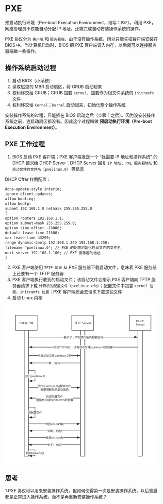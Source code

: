 # PXE

预启动执行环境（Pre-boot Execution Environment，缩写：`PXE`）。利用 PXE，网络管理员不仅能自动分配 IP 地址，还能完成自动安装操作系统的操作。

PXE 协议分为 `客户端` 和 `服务器端`，由于没有操作系统，所以只能先把客户端安装在 BIOS 中。当计算机启动时，BIOS 把 PXE 客户端调入内存，以后就可以连接服务器端做一些操作。

## 操作系统启动过程

1. 启动 BIOS（小系统）
2. 读取磁盘的 MBR 启动扇区，将 GRUB 启动起来
3. 权利移交给 GRUB；GRUB 加载 `kernel`、加载作为根文件系统的 `initramfs` 文件
4. 权利移交给 `kernel`；`kernel` 启动起来，初始化整个操作系统

安装操作系统的过程，只能插在 BIOS 启动之后（步骤 1 之后）。因为没安装操作系统之前，连启动扇区都没有。因此这个过程叫做 **预启动执行环境（Pre-boot Execution Environment）**。

## PXE 工作过程

1. BIOS 启动 PXE 客户端；PXE 客户端发送一个 “我需要 IP 地址和操作系统” 的 DHCP 请求给 DHCP Server；DHCP Server 回复 `IP 地址`、`PXE 服务器地址` 和 `启动文件的文件名（pxelinux.0）` 等信息

DHCP Offer 样例配置：

```plain
ddns-update-style interim;
ignore client-updates;
allow booting;
allow bootp;
subnet 192.168.1.0 netmask 255.255.255.0
{
option routers 192.168.1.1;
option subnet-mask 255.255.255.0;
option time-offset -18000;
default-lease-time 21600;
max-lease-time 43200;
range dynamic-bootp 192.168.1.240 192.168.1.250;
filename "pxelinux.0"; // PXE 的配置初始化启动文件的文件名
next-server 192.168.1.180; // PXE 服务器的地址
}
```

2. PXE 客户端使用 `TFTP 协议` 从 PXE 服务器下载启动文件，意味着 PXE 服务器上还要有一个 TFTP 服务器
3. PXE 客户端执行收到的启动文件；该启动文件会指示 PXE 客户端向 TFTP 服务器请求下载 `计算机的配置文件（pxelinux.cfg）`；配置文件中包含 `kernel 位置`、`initramfs 位置`；PXE 客户端还会去请求下载这些文件
4. 启动 Linux 内核

![PXE 工作过程](.images/pxe-workflow.png)


## 思考

1.PXE 协议可以用来安装操作系统，但如何使得第一次是安装操作系统，以后重启都是正常进入操作系统，而不是再重新安装操作系统？